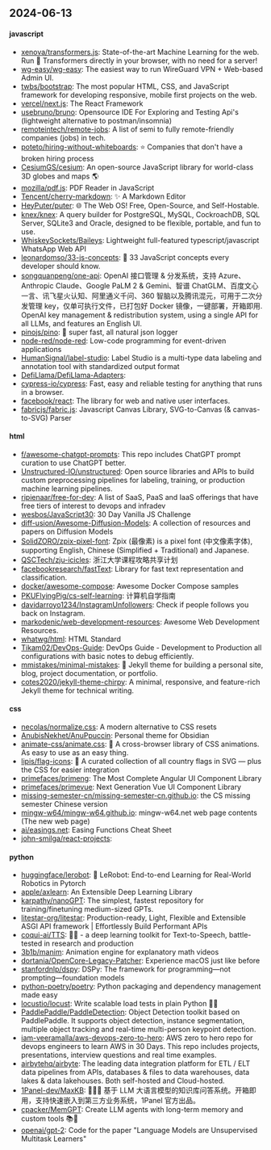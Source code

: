 ## 2024-06-13

#### javascript
* [xenova/transformers.js](https://github.com/xenova/transformers.js): State-of-the-art Machine Learning for the web. Run 🤗 Transformers directly in your browser, with no need for a server!
* [wg-easy/wg-easy](https://github.com/wg-easy/wg-easy): The easiest way to run WireGuard VPN + Web-based Admin UI.
* [twbs/bootstrap](https://github.com/twbs/bootstrap): The most popular HTML, CSS, and JavaScript framework for developing responsive, mobile first projects on the web.
* [vercel/next.js](https://github.com/vercel/next.js): The React Framework
* [usebruno/bruno](https://github.com/usebruno/bruno): Opensource IDE For Exploring and Testing Api's (lightweight alternative to postman/insomnia)
* [remoteintech/remote-jobs](https://github.com/remoteintech/remote-jobs): A list of semi to fully remote-friendly companies (jobs) in tech.
* [poteto/hiring-without-whiteboards](https://github.com/poteto/hiring-without-whiteboards): ⭐️ Companies that don't have a broken hiring process
* [CesiumGS/cesium](https://github.com/CesiumGS/cesium): An open-source JavaScript library for world-class 3D globes and maps 🌎
* [mozilla/pdf.js](https://github.com/mozilla/pdf.js): PDF Reader in JavaScript
* [Tencent/cherry-markdown](https://github.com/Tencent/cherry-markdown): ✨ A Markdown Editor
* [HeyPuter/puter](https://github.com/HeyPuter/puter): 🌐 The Web OS! Free, Open-Source, and Self-Hostable.
* [knex/knex](https://github.com/knex/knex): A query builder for PostgreSQL, MySQL, CockroachDB, SQL Server, SQLite3 and Oracle, designed to be flexible, portable, and fun to use.
* [WhiskeySockets/Baileys](https://github.com/WhiskeySockets/Baileys): Lightweight full-featured typescript/javascript WhatsApp Web API
* [leonardomso/33-js-concepts](https://github.com/leonardomso/33-js-concepts): 📜 33 JavaScript concepts every developer should know.
* [songquanpeng/one-api](https://github.com/songquanpeng/one-api): OpenAI 接口管理 & 分发系统，支持 Azure、Anthropic Claude、Google PaLM 2 & Gemini、智谱 ChatGLM、百度文心一言、讯飞星火认知、阿里通义千问、360 智脑以及腾讯混元，可用于二次分发管理 key，仅单可执行文件，已打包好 Docker 镜像，一键部署，开箱即用. OpenAI key management & redistribution system, using a single API for all LLMs, and features an English UI.
* [pinojs/pino](https://github.com/pinojs/pino): 🌲 super fast, all natural json logger
* [node-red/node-red](https://github.com/node-red/node-red): Low-code programming for event-driven applications
* [HumanSignal/label-studio](https://github.com/HumanSignal/label-studio): Label Studio is a multi-type data labeling and annotation tool with standardized output format
* [DefiLlama/DefiLlama-Adapters](https://github.com/DefiLlama/DefiLlama-Adapters): 
* [cypress-io/cypress](https://github.com/cypress-io/cypress): Fast, easy and reliable testing for anything that runs in a browser.
* [facebook/react](https://github.com/facebook/react): The library for web and native user interfaces.
* [fabricjs/fabric.js](https://github.com/fabricjs/fabric.js): Javascript Canvas Library, SVG-to-Canvas (& canvas-to-SVG) Parser

#### html
* [f/awesome-chatgpt-prompts](https://github.com/f/awesome-chatgpt-prompts): This repo includes ChatGPT prompt curation to use ChatGPT better.
* [Unstructured-IO/unstructured](https://github.com/Unstructured-IO/unstructured): Open source libraries and APIs to build custom preprocessing pipelines for labeling, training, or production machine learning pipelines.
* [ripienaar/free-for-dev](https://github.com/ripienaar/free-for-dev): A list of SaaS, PaaS and IaaS offerings that have free tiers of interest to devops and infradev
* [wesbos/JavaScript30](https://github.com/wesbos/JavaScript30): 30 Day Vanilla JS Challenge
* [diff-usion/Awesome-Diffusion-Models](https://github.com/diff-usion/Awesome-Diffusion-Models): A collection of resources and papers on Diffusion Models
* [SolidZORO/zpix-pixel-font](https://github.com/SolidZORO/zpix-pixel-font): Zpix (最像素) is a pixel font (中文像素字体), supporting English, Chinese (Simplified + Traditional) and Japanese.
* [QSCTech/zju-icicles](https://github.com/QSCTech/zju-icicles): 浙江大学课程攻略共享计划
* [facebookresearch/fastText](https://github.com/facebookresearch/fastText): Library for fast text representation and classification.
* [docker/awesome-compose](https://github.com/docker/awesome-compose): Awesome Docker Compose samples
* [PKUFlyingPig/cs-self-learning](https://github.com/PKUFlyingPig/cs-self-learning): 计算机自学指南
* [davidarroyo1234/InstagramUnfollowers](https://github.com/davidarroyo1234/InstagramUnfollowers): Check if people follows you back on Instagram.
* [markodenic/web-development-resources](https://github.com/markodenic/web-development-resources): Awesome Web Development Resources.
* [whatwg/html](https://github.com/whatwg/html): HTML Standard
* [Tikam02/DevOps-Guide](https://github.com/Tikam02/DevOps-Guide): DevOps Guide - Development to Production all configurations with basic notes to debug efficiently.
* [mmistakes/minimal-mistakes](https://github.com/mmistakes/minimal-mistakes): 📐 Jekyll theme for building a personal site, blog, project documentation, or portfolio.
* [cotes2020/jekyll-theme-chirpy](https://github.com/cotes2020/jekyll-theme-chirpy): A minimal, responsive, and feature-rich Jekyll theme for technical writing.

#### css
* [necolas/normalize.css](https://github.com/necolas/normalize.css): A modern alternative to CSS resets
* [AnubisNekhet/AnuPpuccin](https://github.com/AnubisNekhet/AnuPpuccin): Personal theme for Obsidian
* [animate-css/animate.css](https://github.com/animate-css/animate.css): 🍿 A cross-browser library of CSS animations. As easy to use as an easy thing.
* [lipis/flag-icons](https://github.com/lipis/flag-icons): 🎏 A curated collection of all country flags in SVG — plus the CSS for easier integration
* [primefaces/primeng](https://github.com/primefaces/primeng): The Most Complete Angular UI Component Library
* [primefaces/primevue](https://github.com/primefaces/primevue): Next Generation Vue UI Component Library
* [missing-semester-cn/missing-semester-cn.github.io](https://github.com/missing-semester-cn/missing-semester-cn.github.io): the CS missing semester Chinese version
* [mingw-w64/mingw-w64.github.io](https://github.com/mingw-w64/mingw-w64.github.io): mingw-w64.net web page contents (The new web page)
* [ai/easings.net](https://github.com/ai/easings.net): Easing Functions Cheat Sheet
* [john-smilga/react-projects](https://github.com/john-smilga/react-projects): 

#### python
* [huggingface/lerobot](https://github.com/huggingface/lerobot): 🤗 LeRobot: End-to-end Learning for Real-World Robotics in Pytorch
* [apple/axlearn](https://github.com/apple/axlearn): An Extensible Deep Learning Library
* [karpathy/nanoGPT](https://github.com/karpathy/nanoGPT): The simplest, fastest repository for training/finetuning medium-sized GPTs.
* [litestar-org/litestar](https://github.com/litestar-org/litestar): Production-ready, Light, Flexible and Extensible ASGI API framework | Effortlessly Build Performant APIs
* [coqui-ai/TTS](https://github.com/coqui-ai/TTS): 🐸💬 - a deep learning toolkit for Text-to-Speech, battle-tested in research and production
* [3b1b/manim](https://github.com/3b1b/manim): Animation engine for explanatory math videos
* [dortania/OpenCore-Legacy-Patcher](https://github.com/dortania/OpenCore-Legacy-Patcher): Experience macOS just like before
* [stanfordnlp/dspy](https://github.com/stanfordnlp/dspy): DSPy: The framework for programming—not prompting—foundation models
* [python-poetry/poetry](https://github.com/python-poetry/poetry): Python packaging and dependency management made easy
* [locustio/locust](https://github.com/locustio/locust): Write scalable load tests in plain Python 🚗💨
* [PaddlePaddle/PaddleDetection](https://github.com/PaddlePaddle/PaddleDetection): Object Detection toolkit based on PaddlePaddle. It supports object detection, instance segmentation, multiple object tracking and real-time multi-person keypoint detection.
* [iam-veeramalla/aws-devops-zero-to-hero](https://github.com/iam-veeramalla/aws-devops-zero-to-hero): AWS zero to hero repo for devops engineers to learn AWS in 30 Days. This repo includes projects, presentations, interview questions and real time examples.
* [airbytehq/airbyte](https://github.com/airbytehq/airbyte): The leading data integration platform for ETL / ELT data pipelines from APIs, databases & files to data warehouses, data lakes & data lakehouses. Both self-hosted and Cloud-hosted.
* [1Panel-dev/MaxKB](https://github.com/1Panel-dev/MaxKB): 🚀🚀🚀 基于 LLM 大语言模型的知识库问答系统。开箱即用，支持快速嵌入到第三方业务系统，1Panel 官方出品。
* [cpacker/MemGPT](https://github.com/cpacker/MemGPT): Create LLM agents with long-term memory and custom tools 📚🦙
* [openai/gpt-2](https://github.com/openai/gpt-2): Code for the paper "Language Models are Unsupervised Multitask Learners"
